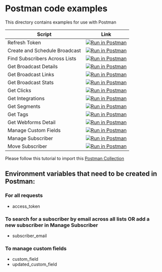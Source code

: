 # Postman code examples

This directory contains examples for use with Postman

| Script | Link |
|--------|------|
| Refresh Token|[![Run in Postman](https://run.pstmn.io/button.svg)](https://app.getpostman.com/run-collection/02e9dee995da1faa5246)|
| Create and Schedule Broadcast|[![Run in Postman](https://run.pstmn.io/button.svg)](https://app.getpostman.com/run-collection/ba6d8b345c3af5ea818f)|
| Find Subscribers Across Lists|[![Run in Postman](https://run.pstmn.io/button.svg)](https://app.getpostman.com/run-collection/a4cdc5084c8754be743a)|
| Get Broadcast Details|[![Run in Postman](https://run.pstmn.io/button.svg)](https://app.getpostman.com/run-collection/663a1a3592eca815d67f)|
| Get Broadcast Links|[![Run in Postman](https://run.pstmn.io/button.svg)](https://app.getpostman.com/run-collection/e5b47bc6948656574a8d)|
| Get Broadcast Stats|[![Run in Postman](https://run.pstmn.io/button.svg)](https://app.getpostman.com/run-collection/de9b2e049f19a2d6321e)|
| Get Clicks|[![Run in Postman](https://run.pstmn.io/button.svg)](https://app.getpostman.com/run-collection/04c90d95d82c858e41f0)|
| Get Integrations|[![Run in Postman](https://run.pstmn.io/button.svg)](https://app.getpostman.com/run-collection/9bd293676175f45a4e94)|
| Get Segments|[![Run in Postman](https://run.pstmn.io/button.svg)](https://app.getpostman.com/run-collection/e36669c2a8de81e9b1de)|
| Get Tags|[![Run in Postman](https://run.pstmn.io/button.svg)](https://app.getpostman.com/run-collection/27e5919703657ae35371)|
| Get Webforms Detail|[![Run in Postman](https://run.pstmn.io/button.svg)](https://app.getpostman.com/run-collection/ca5e3bbb2e9f66d01f3a)|
| Manage Custom Fields|[![Run in Postman](https://run.pstmn.io/button.svg)](https://app.getpostman.com/run-collection/281162d0b04a754accfb)|
| Manage Subscriber|[![Run in Postman](https://run.pstmn.io/button.svg)](https://app.getpostman.com/run-collection/d506560ec1eb9beef83f)|
| Move Subscriber|[![Run in Postman](https://run.pstmn.io/button.svg)](https://app.getpostman.com/run-collection/51f00d9b666908e82edf)|

Please follow this tutorial to import this [Postman Collection](https://www.getpostman.com/docs/collections)

## Environment variables that need to be created in Postman:

### For all requests

- access_token

### To search for a subscriber by email across all lists OR add a new subscriber in Manage Subscriber

- subscriber_email

### To manage custom fields

- custom_field
- updated_custom_field
